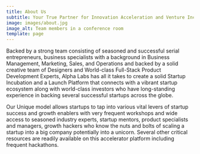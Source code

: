 ```yaml
---
title: About Us
subtitle: Your True Partner for Innovation Acceleration and Venture Incubation
image: images/about.jpg
image_alt: Team members in a conference room
template: page
---
```

Backed by a strong team consisting of seasoned and successful serial entrepreneurs, business specialists with a background in Business Management, Marketing, Sales, and Operations and backed by a solid creative team of Designers and World-class Full-Stack Product Development Experts, Alpha Labs has all it takes to create a solid Startup Incubation and a Launch Platform that connects with a vibrant startup ecosystem along with world-class investors who have long-standing experience in backing several successful startups across the globe.

Our Unique model allows startups to tap into various vital levers of startup success and growth enablers with very frequent workshops and wide access to seasoned industry experts, startup mentors, product specialists and managers, growth hackers who know the nuts and bolts of scaling a startup into a big company potentially into a unicorn. Several other critical resources are readily available on this accelerator platform including frequent hackathons.
